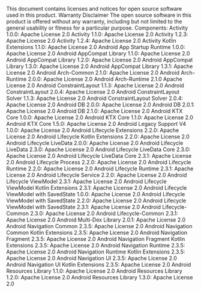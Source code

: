 This document contains licenses and notices for open source software used in this product. Warranty Disclaimer The open source software in this product is offered without any warranty, including but not limited to the general usability or fitness for a particular purpose. Components: Activity 1.0.0: Apache License 2.0 Activity 1.1.0: Apache License 2.0 Activity 1.2.3: Apache License 2.0 Activity 1.2.4: Apache License 2.0 Activity Kotlin Extensions 1.1.0: Apache License 2.0 Android App Startup Runtime 1.0.0: Apache License 2.0 Android AppCompat Library 1.1.0: Apache License 2.0 Android AppCompat Library 1.2.0: Apache License 2.0 Android AppCompat Library 1.3.0: Apache License 2.0 Android AppCompat Library 1.3.1: Apache License 2.0 Android Arch-Common 2.1.0: Apache License 2.0 Android Arch-Runtime 2.0.0: Apache License 2.0 Android Arch-Runtime 2.1.0 Apache License 2.0 Android ConstraintLayout 1.1.3: Apache License 2.0 Android ConstraintLayout 2.0.4: Apache License 2.0 Android ConstraintLayout Solver 1.1.3: Apache License 2.0 Android ConstraintLayout Solver 2.0.4: Apache License 2.0 Android DB 2.0.0: Apache License 2.0 Android DB 2.0.1: Apache License 2.0 Android DB 2.1.0: Apache License 2.0 Android KTX Core 1.0.0: Apache License 2.0 Android KTX Core 1.1.0: Apache License 2.0 Android KTX Core 1.5.0: Apache License 2.0 Android Legacy Support V4 1.0.0: Apache License 2.0 Android Lifecycle Extensions 2.2.0: Apache License 2.0 Android Lifecycle Kotlin Extensions 2.2.0: Apache License 2.0 Android Lifecycle LiveData 2.0.0: Apache License 2.0 Android Lifecycle LiveData 2.3.0: Apache License 2.0 Android Lifecycle LiveData Core 2.3.0: Apache License 2.0 Android Lifecycle LiveData Core 2.3.1: Apache License 2.0 Android Lifecycle Process 2.2.0: Apache License 2.0 Android Lifecycle Runtime 2.2.0: Apache License 2.0 Android Lifecycle Runtime 2.3.1: Apache License 2.0 Android Lifecycle Service 2.2.0: Apache License 2.0 Android Lifecycle ViewModel 2.3.1: Apache License 2.0 Android Lifecycle ViewModel Kotlin Extensions 2.3.1: Apache License 2.0 Android Lifecycle ViewModel with SavedState 1.0.0: Apache License 2.0 Android Lifecycle ViewModel with SavedState 2.2.0: Apache License 2.0 Android Lifecycle ViewModel with SavedState 2.3.1: Apache License 2.0 Android Lifecycle-Common 2.3.0: Apache License 2.0 Android Lifecycle-Common 2.3.1: Apache License 2.0 Android Multi-Dex Library 2.0.1: Apache License 2.0 Android Navigation Common 2.3.5: Apache License 2.0 Android Navigation Common Kotlin Extensions 2.3.5: Apache License 2.0 Android Navigation Fragment 2.3.5: Apache License 2.0 Android Navigation Fragment Kotlin Extensions 2.3.5: Apache License 2.0 Android Navigation Runtime 2.3.5: Apache License 2.0 Android Navigation Runtime Kotlin Extensions 2.3.5: Apache License 2.0 Android Navigation UI 2.3.5: Apache License 2.0 Android Navigation UI Kotlin Extensions 2.3.5: Apache License 2.0 Android Resources Library 1.1.0: Apache License 2.0 Android Resources Library 1.2.0: Apache License 2.0 Android Resources Library 1.3.0: Apache License 2.0
